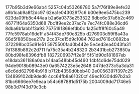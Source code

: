 177b95b3d9e66ab4
5257c04b53268780
5a7f76f89e9efe32
a9b1cab9a8f2dc97
62ea1e043029f7c6
b00e9ee5475bc239
623da09fb8c444aa
b2a6a0373e253522
6dbc6c37a6b2c469
46771f64a6350d68
7bc1f9ee2c37ac7e
7ec74fc088e36cd6
8dba6b1abb1f3a93
7575191866efdb0c
1a25dff8f60c5a49
77fc5978ab16de1f
a54f43de760c825b
d276903d59f8a43a
66d5f8850bee217a
2cc37ce15d9c1084
762ed7616c0682ba
372298bc05d91e51
5975500fad0b442e
5e4ed3ea4043fa31
7d1388b892c2d711
fa75c35a4b248320
2b3431bcb273850a
80bd98fe8396dfb8
1827206937ff2e6f
5f51d90d181867eb
e18dab361186a0da
b14aa548bb45d460
14bf4d6de75dd029
94de9018b08943e0
0a6574223e5e2648
047de373c5a3da31
e6c6dd627984b918
b7f2b4359d0bbb40
2e0056397f397c25
134899102db9ded6
4cc64fb8a61020cf
49ec10304d97b2a3
81bc6666ee7e9eaa
b54c687881d5175b
2004009dd71746e5
98b3d7f43d79c3cb
